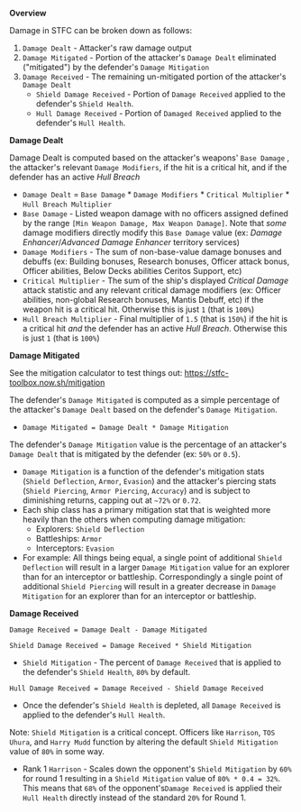 __Overview__

Damage in STFC can be broken down as follows:
1. `Damage Dealt` - Attacker's raw damage output 
2. `Damage Mitigated` - Portion of the attacker's `Damage Dealt` eliminated ("mitigated") by the defender's `Damage Mitigation`
3. `Damage Received` - The remaining un-mitigated portion of the attacker's `Damage Dealt`
    - `Shield Damage Received` - Portion of `Damage Received` applied to the defender's `Shield Health`.
    - `Hull Damage Received` - Portion of `Damaged Received` applied to the defender's `Hull Health`.

__Damage Dealt__

Damage Dealt is computed based on the attacker's weapons' `Base Damage` , the attacker's relevant `Damage Modifiers`, if the hit is a critical hit, and if the defender has an active _Hull Breach_
- `Damage Dealt` = `Base Damage` * `Damage Modifiers` * `Critical Multiplier` * `Hull Breach Multiplier` 
- `Base Damage` - Listed weapon damage with no officers assigned defined by the range `[Min Weapon Damage, Max Weapon Damage]`. Note that _some_ damage modifiers directly modify this `Base Damage` value (ex: _Damage Enhancer_/_Advanced Damage Enhancer_ territory services)
- `Damage Modifiers` - The sum of non-base-value damage bonuses and debuffs (ex: Building bonuses, Research bonuses, Officer attack bonus, Officer abilities, Below Decks abilities Ceritos Support, etc)
- `Critical Multiplier` - The sum of the ship's displayed _Critical Damage_ attack statistic and any relevant critical damage modifiers (ex: Officer abilities, non-global Research bonuses, Mantis Debuff, etc) if the weapon hit is a critical hit. Otherwise this is just `1` (that is `100%`)
- `Hull Breach Multiplier` - Final multiplier of `1.5` (that is `150%`) if the hit is a critical hit _and_ the defender has an active _Hull Breach_. Otherwise this is just `1` (that is `100%`)

__Damage Mitigated__

See the mitigation calculator to test things out: https://stfc-toolbox.now.sh/mitigation

The defender's `Damage Mitigated` is computed as a simple percentage of the attacker's `Damage Dealt` based on the defender's `Damage Mitigation`.
- `Damage Mitigated = Damage Dealt * Damage Mitigation`

The defender's `Damage Mitigation` value is the percentage of an attacker's `Damage Dealt` that is mitigated by the defender (ex: `50%` or `0.5`). 
- `Damage Mitigation` is a function of the defender's mitigation stats (`Shield Deflection`, `Armor`, `Evasion`) and the attacker's piercing stats (`Shield Piercing`, `Armor Piercing`, `Accuracy`) and is subject to diminishing returns, capping out at `~72%` or `0.72`.
- Each ship class has a primary mitigation stat that is weighted more heavily than the others when computing damage mitigation:
    - Explorers: `Shield Deflection`
    - Battleships: `Armor`
    - Interceptors: `Evasion`
- For example: All things being equal, a single point of additional `Shield Deflection` will result in a larger `Damage Mitigation` value for an explorer than for an interceptor or battleship. Correspondingly a single point of additional `Shield Piercing` will result in a greater decrease in `Damage Mitigation` for an explorer than for an interceptor or battleship.

__Damage Received__

`Damage Received = Damage Dealt - Damage Mitigated`

`Shield Damage Received = Damage Received * Shield Mitigation`
- `Shield Mitigation` - The percent of `Damage Received` that is applied to the defender's `Shield Health`, `80%` by default.

`Hull Damage Received = Damage Received - Shield Damage Received`
- Once the defender's `Shield Health` is depleted, all `Damage Received` is applied to the defender's `Hull Health`.

Note: `Shield Mitigation` is a critical concept. Officers like `Harrison`, `TOS Uhura`, and `Harry Mudd` function by altering the default `Shield Mitigation` value of `80%` in some way. 
- Rank 1 `Harrison` - Scales down the opponent's `Shield Mitigation` by `60%` for round 1 resulting in a `Shield Mitigation` value of `80% * 0.4 = 32%`. This means that `68%` of the opponent's`Damage Received` is applied their `Hull Health` directly instead of the standard `20%` for Round 1.
